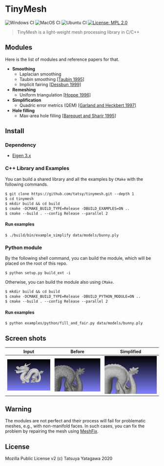 TinyMesh
===

![Windows CI](https://github.com/tatsy/tinymesh/workflows/Windows%20CI/badge.svg)
![MacOS CI](https://github.com/tatsy/tinymesh/workflows/MacOS%20CI/badge.svg)
![Ubuntu CI](https://github.com/tatsy/tinymesh/workflows/Ubuntu%20CI/badge.svg)
[![License: MPL 2.0](https://img.shields.io/badge/License-MPL%202.0-brightgreen.svg)](https://opensource.org/licenses/MPL-2.0)

> TinyMesh is a light-weight mesh processing library in C/C++

## Modules

Here is the list of modules and reference papers for that.

* **Smoothing**
  * Laplacian smoothing
  * Taubin smoothing [[Taubin 1995]](https://dl.acm.org/doi/10.1145/218380.218473)
  * Implicit fairing [[Dessbun 1999]](https://dl.acm.org/doi/10.1145/311535.311576)
* **Remeshing**
  * Uniform triangulation [[Hoppe 1996]](https://dl.acm.org/doi/10.1145/237170.237216)
* **Simplification**
  * Quadric error metrics (QEM) [[Garland and Heckbert 1997]](https://dl.acm.org/doi/10.1145/258734.258849)
* **Hole filling**
  * Max-area hole filling [[Barequet and Sharir 1995]](https://www.sciencedirect.com/science/article/pii/016783969400011G?via%3Dihub)

## Install

### Dependency

* [Eigen 3.x](http://eigen.tuxfamily.org/index.php)

### C++ Library and Examples

You can build a shared library and all the examples by `CMake` with the following commands.

```shell
$ git clone https://github.com/tatsy/tinymesh.git --depth 1
$ cd tinymesh
$ mkdir build && cd build
$ cmake -DCMAKE_BUILD_TYPE=Release -DBUILD_EXAMPLES=ON ..
$ cmake --build . --config Release --parallel 2
```
#### Run examples

```shell
$ ./build/bin/example_simplify data/models/bunny.ply
```

### Python module

By the following shell command, you can build the module, which will be placed on the root of this repo.

```shell
$ python setup.py build_ext -i
```

Otherwise, you can build the module also using `CMake`.

```shell
$ mkdir build && cd build
$ cmake -DCMAKE_BUILD_TYPE=Release -DBUILD_PYTHON_MODULE=ON ..
$ cmake --build . --config Release --parallel 2
```

#### Run examples

```shell
$ python examples/python/fill_and_fair.py data/models/bunny.ply
```

## Screen shots

| Input | Before | Simplified |
|--------|--------|--------|
|![](figures/dragon.jpg)|![](figures/dragon_before_simplify.jpg)|![](figures/dragon_after_simplify.jpg)|

## Warning

The modules are not perfect and their process will fail for problematic meshes, e.g., with non-manifold faces. In such cases, you can fix the problem by repairing the mesh using [MeshFix](https://github.com/MarcoAttene/MeshFix-V2.1).

## License

Mozilla Public License v2 (c) Tatsuya Yatagawa 2020
